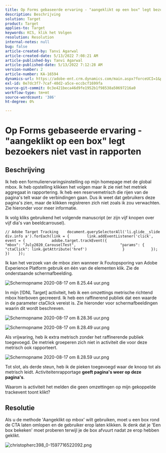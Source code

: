 ```yaml
---
title: Op Forms gebaseerde ervaring - "aangeklikt op een box" legt bezoekers niet vast in rapporten
description: Beschrijving
solution: Target
product: Target
applies-to: Target
keywords: KCS, klik het Volgen
resolution: Resolution
internal-notes: null
bug: false
article-created-by: Tanvi Agarwal
article-created-date: 5/13/2022 7:08:21 AM
article-published-by: Tanvi Agarwal
article-published-date: 5/13/2022 7:12:28 AM
version-number: 2
article-number: KA-16594
dynamics-url: https://adobe-ent.crm.dynamics.com/main.aspx?forceUCI=1&pagetype=entityrecord&etn=knowledgearticle&id=590e9573-8bd2-ec11-a7b5-00224809c27a
exl-id: 0e7dc3f7-7caf-40d2-a5ce-eccbcf1699fa
source-git-commit: 0c3e421beca46d9fe1952b1f98538a50697216a0
workflow-type: tm+mt
source-wordcount: '386'
ht-degree: 0%

---
```


# Op Forms gebaseerde ervaring - &quot;aangeklikt op een box&quot; legt bezoekers niet vast in rapporten

## Beschrijving


Ik heb een formulierervaringsinstelling op mijn homepage met de global mbox. Ik heb opstelling klikken het volgen maar ik zie niet het metriek aggregaat in rapportering. Ik heb een reservemetrisch die rijen van de pagina&#39;s telt waar de verbindingen gaan. Dus ik weet dat gebruikers deze pagina&#39;s zien, maar de klikken registreren zich niet zoals ik zou verwachten. Zie hieronder voor meer informatie.





Ik volg kliks gebruikend het volgende manuscript (er zijn vijf knopen over vijf dia&#39;s van beeldcarrousel).




```
// Adobe Target Tracking    document.querySelectorAll('li.glide__slide div.info a').forEach(link = {        link.addEventListener('click', event = {            adobe.target.trackEvent({                    "mbox": "July2020_CarouselTest",                    "params": {                    "ctaClick": link.getAttribute('href')                }            });        })    });
```




Ik kan het verzoek van de mbox zien wanneer ik Foutopsporing van Adobe Experience Platform gebruik en één van de elementen klik. Zie de onderstaande schermafbeelding.



![Schermopname 2020-08-17 om 8.25.44 uur.png](https://experienceleaguecommunities.adobe.com/t5/image/serverpage/image-id/26222i8EFBFA8432501D9E/image-size/medium?v=1.0&amp;amp;px=400 "Schermopname 2020-08-17 om 8.25.44 uur.png")



In mijn [!DNL Target] activiteit, heb ik een omzettings metrische richtend mbox hierboven gecreeerd. Ik heb een raffinerend publiek dat een waarde in de parameter ctaClick vereist is. Zie hieronder voor schermafbeeldingen waarin dit wordt beschreven.



![Schermopname 2020-08-17 om 8.28.36 uur.png](https://experienceleaguecommunities.adobe.com/t5/image/serverpage/image-id/26225i9E8B86819537BB25/image-size/medium?v=1.0&amp;amp;px=400 "Schermopname 2020-08-17 om 8.28.36 uur.png")

![Schermopname 2020-08-17 om 8.28.49 uur.png](https://experienceleaguecommunities.adobe.com/t5/image/serverpage/image-id/26223i6D9AAA0A81236A58/image-size/medium?v=1.0&amp;amp;px=400 "Schermopname 2020-08-17 om 8.28.49 uur.png")







Als vrijwaring, heb ik extra metrisch zonder het raffinerende publiek toegevoegd. De metriek groeperen zich niet in activiteit die voor deze metrisch ook rapporteert.



![Schermopname 2020-08-17 om 8.28.59 uur.png](https://experienceleaguecommunities.adobe.com/t5/image/serverpage/image-id/26224iFF036B11B2E932FC/image-size/medium?v=1.0&amp;amp;px=400 "Schermopname 2020-08-17 om 8.28.59 uur.png")



Tot slot, als derde steun, heb ik de pieken toegevoegd waar de knoop tot als metrisch leidt. Activiteitenrapportage <b>geeft pagina&#39;s weer op deze pagina&#39;s</b>.



Waarom is activiteit het melden die geen omzettingen op mijn gekoppelde trackevent toont klikt?


## Resolutie




Als u de methode &#39;Aangeklikt op mbox&#39; wilt gebruiken, moet u een box rond de CTA laten omlopen en de gebruiker erop laten klikken. Ik denk dat je &#39;Een box bekeken&#39; moet proberen terwijl je de box afvuurt nadat ze erop hebben geklikt.



![christopherc398_0-1597716522092.png](https://experienceleaguecommunities.adobe.com/t5/image/serverpage/image-id/26237i01409F8DF7D2F948/image-size/medium?v=1.0&amp;amp;px=400)
